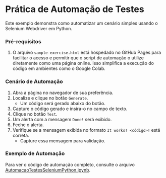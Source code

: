 # Prática de Automação de Testes

Este exemplo demonstra como automatizar um cenário simples usando o Selenium Webdriver em Python.

### Pré-requisitos

1. O arquivo `sample-exercise.html` está hospedado no GitHub Pages para facilitar o acesso e permitir que o script de automação o utilize diretamente como uma página online. Isso simplifica a execução do código em ambientes como o Google Colab.

### Cenário de Automação

1. Abra a página no navegador de sua preferência.
2. Localize e clique no botão `Generate`.
   - Um código será gerado abaixo do botão.
3. Capture o código gerado e insira-o no campo de texto.
4. Clique no botão `Test`.
5. Um alerta com a mensagem `Done!` será exibido.
6. Feche o alerta.
7. Verifique se a mensagem exibida no formato `It works! <código>!` está correta.
   - Capture essa mensagem para validação.

### Exemplo de Automação

Para ver o código de automação completo, consulte o arquivo [AutomacaoTestesSeleniumPython.ipynb](https://github.com/catherinefalvo/puc-2024-2-automacao-testes-selenium-python/blob/main/AutomacaoTestesSeleniumPython.ipynb).
